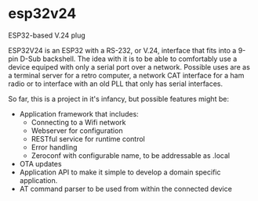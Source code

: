 # esp32v24
ESP32-based V.24 plug

ESP32V24 is an ESP32 with a RS-232, or V.24, interface that fits into a 9-pin D-Sub
backshell. The idea with it is to be able to comfortably use a device equiped with
only a serial port over a network. Possible uses are as a terminal server for a
retro computer, a network CAT interface for a ham radio or to interface with an
old PLL that only has serial interfaces.

So far, this is a project in it's infancy, but possible features might be:

* Application framework that includes:
  * Connecting to a Wifi network
  * Webserver for configuration
  * RESTful service for runtime control
  * Error handling
  * Zeroconf with configurable name, to be addressable as <name>.local
* OTA updates
* Application API to make it simple to develop a domain specific application.
* AT command parser to be used from within the connected device

